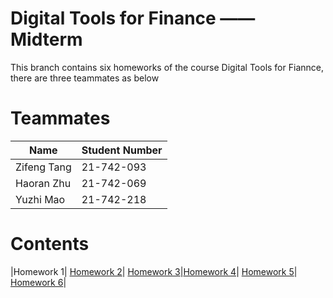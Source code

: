 Digital Tools for Finance —— Midterm
==============================
This branch contains six homeworks of the course Digital Tools for Fiannce, there are three teammates as below 
# Teammates
|Name        | Student Number|
| ---        |---            |
|Zifeng Tang | 21-742-093    |
|Haoran Zhu  | 21-742-069    |
|Yuzhi Mao   | 21-742-218    |

# Contents
|Homework 1| [Homework 2](./Homework-2.md)| [Homework 3](./Homework-3.md)|[Homework 4](./Homework-4.md)| [Homework 5](./Homework-5.md)| [Homework 6](./Homework-6.md)|





